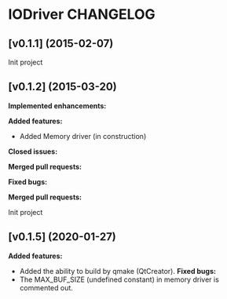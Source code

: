 # IODriver CHANGELOG

## [v0.1.1] (2015-02-07)

Init project
## [v0.1.2] (2015-03-20)

**Implemented enhancements:**

**Added features:**
- Added Memory driver (in construction)

**Closed issues:**

**Merged pull requests:**

**Fixed bugs:**

**Merged pull requests:**

Init project
## [v0.1.5] (2020-01-27)
**Added features:**
- Added the ability to build by qmake (QtCreator).
**Fixed bugs:**
- The MAX_BUF_SIZE (undefined constant) in memory driver is commented out.

